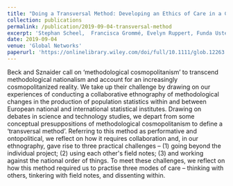 ```yaml
---
title: "Doing a Transversal Method: Developing an Ethics of Care in a Collaborative Research Project"
collection: publications
permalink: /publication/2019-09-04-transversal-method
excerpt: 'Stephan Scheel,  Francisca Grommé, Evelyn Ruppert, Funda Ustek-Spilda, Baki Cakici, and Ville Takala'
date: 2019-09-04
venue: 'Global Networks'
paperurl: 'https://onlinelibrary.wiley.com/doi/full/10.1111/glob.12263'
---
```

Beck and Sznaider call on ‘methodological cosmopolitanism’ to transcend methodological nationalism and account for an increasingly cosmopolitanized reality. We take up their challenge by drawing on our experiences of conducting a collaborative ethnography of methodological changes in the production of population statistics within and between European national and international statistical institutes. Drawing on debates in science and technology studies, we depart from some conceptual presuppositions of methodological cosmopolitanism to define a ‘transversal method’. Referring to this method as performative and ontopolitical, we reflect on how it requires collaboration and, in our ethnography, gave rise to three practical challenges – (1) going beyond the individual project; (2) using each other's field notes; (3) and working against the national order of things. To meet these challenges, we reflect on how this method required us to practise three modes of care – thinking with others, tinkering with field notes, and dissenting within.

